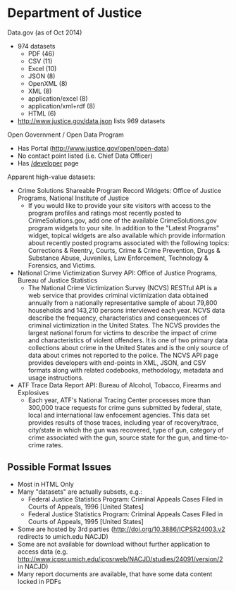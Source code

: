 # Department of Justice

Data.gov (as of Oct 2014)
* 974 datasets
  - PDF (46)
  - CSV (11)
  - Excel (10)
  - JSON (8)
  - OpenXML (8)
  - XML (8)
  - application/excel (8)
  - application/xml+rdf (8)
  - HTML (6)
* http://www.justice.gov/data.json lists 969 datasets

Open Government / Open Data Program
* Has Portal (http://www.justice.gov/open/open-data)
* No contact point listed (i.e. Chief Data Officer)
* Has [/developer](http://www.justice.gov/developer) page

Apparent high-value datasets:
* Crime Solutions Shareable Program Record Widgets: Office of Justice Programs, National Institute of Justice 
  - If you would like to provide your site visitors with access to the program profiles and ratings most recently posted to CrimeSolutions.gov, add one of the available CrimeSolutions.gov program widgets to your site. In addition to the "Latest Programs" widget, topical widgets are also available which provide information about recently posted programs associated with the following topics: Corrections & Reentry, Courts, Crime & Crime Prevention, Drugs & Substance Abuse, Juveniles, Law Enforcement, Technology & Forensics, and Victims.
* National Crime Victimization Survey API: Office of Justice Programs, Bureau of Justice Statistics
  - The National Crime Victimization Survey (NCVS) RESTful API is a web service that provides criminal victimization data obtained annually from a nationally representative sample of about 79,800 households and 143,210 persons interviewed each year. NCVS data describe the frequency, characteristics and consequences of criminal victimization in the United States. The NCVS provides the largest national forum for victims to describe the impact of crime and characteristics of violent offenders. It is one of two primary data collections about crime in the United States and is the only source of data about crimes not reported to the police. The NCVS API page provides developers with end-points in XML, JSON, and CSV formats along with related codebooks, methodology, metadata and usage instructions.
* ATF Trace Data Report API: Bureau of Alcohol, Tobacco, Firearms and Explosives 
  - Each year, ATF's National Tracing Center processes more than 300,000 trace requests for crime guns submitted by federal, state, local and international law enfocement agencies. This data set provides results of those traces, including year of recovery/trace, city/state in which the gun was recovered, type of gun, category of crime associated with the gun, source state for the gun, and time-to-crime rates.

## Possible Format Issues
* Most in HTML Only
* Many "datasets" are actually subsets, e.g.:
  - Federal Justice Statistics Program: Criminal Appeals Cases Filed in Courts of Appeals, 1996 [United States]
  - Federal Justice Statistics Program: Criminal Appeals Cases Filed in Courts of Appeals, 1995 [United States]
* Some are hosted by 3rd parties (http://doi.org/10.3886/ICPSR24003.v2 redirects to umich.edu NACJD)
* Some are not available for download without further application to access data (e.g. http://www.icpsr.umich.edu/icpsrweb/NACJD/studies/24091/version/2 in NACJD)
* Many report documents are available, that have some data content locked in PDFs